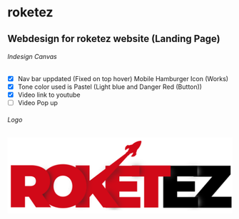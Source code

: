 # roketez
## Webdesign for roketez website (Landing Page)

###### Indesign Canvas

- [x] Nav bar uppdated (Fixed on top hover) Mobile Hamburger Icon (Works)
- [x] Tone color used is Pastel (Light blue and Danger Red (Button))
- [x] Video link to youtube
- [ ] Video Pop up 

###### Logo
![Image of Roketez](https://github.com/DavilaKing/roketez/blob/master/images/logo/roketez%201.png)

